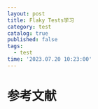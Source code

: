 ```yaml
---
layout: post
title: Flaky Tests学习
category: test
catalog: true
published: false
tags:
  - test
time: '2023.07.20 10:23:00'
---
```

# 参考文献

